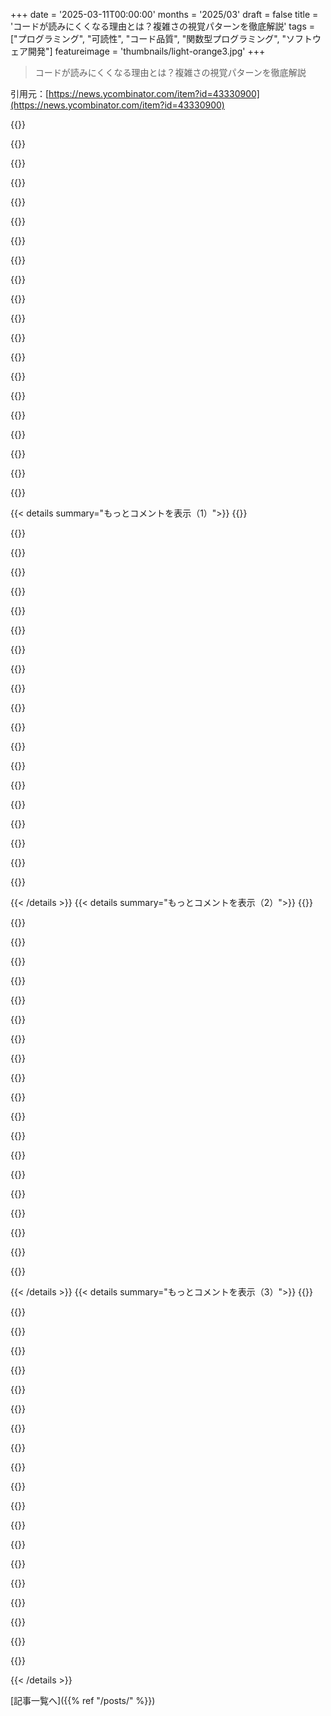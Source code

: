 +++
date = '2025-03-11T00:00:00'
months = '2025/03'
draft = false
title = 'コードが読みにくくなる理由とは？複雑さの視覚パターンを徹底解説'
tags = ["プログラミング", "可読性", "コード品質", "関数型プログラミング", "ソフトウェア開発"]
featureimage = 'thumbnails/light-orange3.jpg'
+++

> コードが読みにくくなる理由とは？複雑さの視覚パターンを徹底解説

引用元：[https://news.ycombinator.com/item?id=43330900](https://news.ycombinator.com/item?id=43330900)

{{<matomeQuote body="連鎖のmapやreduce、filterなどの関数型プログラミングの構文は簡潔だけど、長い連鎖は可読性を損ねるんだ。この記事の内容とは関係ない気がする。慣れれば、これらは他の選択肢よりも読みやすく書きやすいんだよ。もっと読みやすい例を考えてみてよ。たとえば以下のコードはけっこうすごいと思うけどな。<br>    var authorsOfLongBooks = books<br>        .filter(book => book.pageCount > 1000)<br>        .map(book => book.author)<br>        .distinct()" userName="feoren" createdAt="2025-03-11T16:27:50" color="">}}

{{<matomeQuote body="このコメントはちょっと攻撃的すぎる気がする。あなたの例は確かに読みやすいけど、引用した文の意図とは違うと思う。私の経験では、5回の連鎖が始まると読みづらくなる感じ。でも、優雅な関数型プログラミングはやりすぎ注意。" userName="seeinglogic" createdAt="2025-03-11T19:23:21" color="">}}

{{<matomeQuote body="関数型スタイルは理解しやすいと思う。やっぱり慣れがすごく大事なんだな。例えば、Pythonのリスト内包表記を使うのが好きなんだ。副作用のないきれいなコードが多いから。ビルダースタイルも同じで、各ステップを理解できれば、出力もわかる。従来の命令式スタイルは中間変数があって推測しにくいこともある。結局、慣れが重要なんだよね。" userName="atoav" createdAt="2025-03-12T09:07:29" color="#785bff">}}

{{<matomeQuote body="＞多分、慣れは主観的だという教訓のようだ。<br>最近、可読性はすごく主観的だって強く感じてる。慣れがこれに大きく影響するけど、他にもいろいろ関係してる。だから、あるパターンが客観的にもっと読みやすいって主張するのは間違いだと思う。今はチームで意見の後れをとってるなら、自分を合わせた方がいい、逆の立場なら相手を説得するのがいいね。" userName="jghn" createdAt="2025-03-12T14:48:05" color="">}}

{{<matomeQuote body="mapやreduce、filterの連鎖を批判する意見はHalstead Complexityの箇所から突然出てきたように感じたし、不当だと思う。私の意見では、長い関数の連鎖はHalsteadの複雑性が低いはず。あなたの例はあまり関数型には見えなかったし、実際のところ、長い「流れる」スタイルはOO言語でも長い間使われているよ。<br>あとは、いかにDSL（特定ドメイン言語）を読みやすくするかが大事。" userName="feoren" createdAt="2025-03-11T21:03:35" color="">}}

{{<matomeQuote body="＞流れるような連鎖はオペランドを変更するべきじゃない。<br>実はビルダーでよく見かけるスタイルだけど、私はそれほど気にしないよ。<br>    FooBuilder()<br>      .setBar(bar)<br>      .setBaz(baz)<br>      .setQux(qux)<br>      .build()" userName="vitus" createdAt="2025-03-11T23:48:26" color="">}}

{{<matomeQuote body="これを見るたびに、可変引数の関数の方がいいなと思う。" userName="wegfawefgawefg" createdAt="2025-03-12T00:25:11" color="">}}

{{<matomeQuote body="o_node := graph.GetNodeByName(name)<br>var ret []string<br>for _, node := range o_node.connectedNodes() {<br>    if !node.isHidden {<br>        ret = append(ret, node.name)<br>    }<br>}<br>return ret" userName="desumeku" createdAt="2025-03-11T21:41:30" color="">}}

{{<matomeQuote body="こんな方法が合理的に見える人は少ないと思う。確かに慣れは大事だけど、クリアさは大きく低下している。結果のために一時変数、手動で追加、複雑な条件文があって論理も直線的じゃなくなるのが問題。それが可読性を下げているんだよね。" userName="stouset" createdAt="2025-03-11T23:05:33" color="#785bff">}}

{{<matomeQuote body="お互いのプログラムの問題点は似ているけど、どんな隠れた関数呼び出しの裏側で何が行われているかってことだよ。filterの中身は結局のところfor文と条件分岐なんだから。<br>この魔法のように動く関数型プログラミングは、背後で一時変数や条件文を使ってるってわけでもないし、実際にメモリを使うのが現実だよね。" userName="desumeku" createdAt="2025-03-11T23:16:46" color="">}}

{{<matomeQuote body="＞ その違いは、見えない関数呼び出しの裏に隠されているかどうかだけだよね。’if’や’range’や’append’が見えないから問題ないってわけ？<br>これはおかしいと思うんだけど、実際に’map’や’filter’はすごくわかりやすい抽象化だよ。" userName="stouset" createdAt="2025-03-12T00:30:58" color="#45d325">}}

{{<matomeQuote body="＞ 実際には、性能を気にしなきゃならないことが多いから、実用面での使用が少ないんじゃない？<br>FPでは性能の低下がどこで起こるか分からないし、immutabilityが厳しすぎて、オブジェクトを無駄にコピーするだけな場合があるんだよね。" userName="desumeku" createdAt="2025-03-12T03:29:26" color="#38d3d3">}}

{{<matomeQuote body="＞ その基準は不当な比較だよね。’for..append’と’.map()’は同じステップを同じ順番で実行するのに、それがCMPやJMPと同じだっていうのは無理がある。<br>面白い理論は好きだけど、実際にどうなってるかの実装を示してほしい。" userName="porridgeraisin" createdAt="2025-03-12T13:48:53" color="">}}

{{<matomeQuote body="＞ Golangの’append()’もスライスを成長させることがあるんだけど？<br>条件ロジックが一つの’if’なら、同じことがfilter()にも隠れてるって話でしょ。" userName="porridgeraisin" createdAt="2025-03-12T13:42:59" color="">}}

{{<matomeQuote body="＞ もし結果のサイズが分かっていたら、結果の配列のキャパシティを最初から設定できるのは利点だね。<br>Rustの最適化も効率的なマシンコードを生成しているはずだよ。" userName="stouset" createdAt="2025-03-13T02:44:02" color="">}}

{{<matomeQuote body="あなたの例は、単純なフィルターだけど、ステップが長くなると訳がわからなくなるよ。<br>プロシージャルループなら中間結果を変数に格納できるから、次のステップに集中しやすいんだ。" userName="jltsiren" createdAt="2025-03-11T18:38:28" color="#ff5c5c">}}

{{<matomeQuote body="＞ すべてを一度に理解する必要はないよ。<br>forループスタイルは、全体を把握しないといけない場面が多いから、目の前の処理に集中できないことが多いよね。" userName="stouset" createdAt="2025-03-11T18:41:14" color="">}}

{{<matomeQuote body="＞ 本のリストをフィルタリングして、著者をマップして、著者の重複を排除するのはステップが増えるほど理解が難しくなる。<br>最適なアプローチは、概念に名前を付けて自分の構造を明確にすることだよね。" userName="jltsiren" createdAt="2025-03-11T18:54:53" color="#38d3d3">}}

{{<matomeQuote body="＞ 結合に慣れている人はそんな風に考えないよ。<br>フィルター、著者、そして区別するって感じで、各ステップはそれぞれ独立したものとして捉えていると思う。" userName="lelandbatey" createdAt="2025-03-11T19:21:24" color="">}}

{{<matomeQuote body="＞ それが暗黙的な問題で、ステップが複雑だと中間状態がどうなっているのか分から中のが難しい。<br>中間状態に名前をつけることで、理解が深まることもあるんだよね。" userName="jltsiren" createdAt="2025-03-11T19:37:59" color="#ff33a1">}}

{{< details summary="もっとコメントを表示（1）">}}
{{<matomeQuote body="そういうことなら mejora クラリティ になると思うところでそれをやればいいじゃん？ファンクショナルスタイルでも必要なら名前をつけることはできるし。" userName="stouset" createdAt="2025-03-11T19:39:33" color="">}}

{{<matomeQuote body="あなたは本当に1,000ページ以上の本のユニークな著者のセットを説明しただけだと思うけど、それ以上シンプルにできるとは思えない。ファンクショナルスタイルはやり方を説明するのではなく、欲しい答えをそのまま表現してるんだよ。中間に名前付きの変数が欲しいなら、単にそれを使えばいいじゃん。" userName="stouset" createdAt="2025-03-11T19:38:59" color="#ff33a1">}}

{{<matomeQuote body="問題は、やりすぎることが簡単だってことだ。コードを書いてると、その意図がわかってるから、処理を増やすことが便利で魅力的に感じる。でも、見慣れないコードを読む時は、作者がもっと明確に書いてくれたらよかったと思うことが多い。手続きを使ったコードでは、1つの文であまり多くのことはしない方がいいと広く受け入れられているのに、ファンクショナルコードでは、その全体が1つの文になってしまう。" userName="jltsiren" createdAt="2025-03-11T19:56:57" color="#ff33a1">}}

{{<matomeQuote body="＞問題は、やりすぎることが簡単だってことだ。<br>全てのプログラミング言語の特徴にようこそ！読者やシンプルさを犠牲にして、5%の状況のために95%のケースを最適化するのは良い選択とは思えない。" userName="stouset" createdAt="2025-03-11T20:40:38" color="">}}

{{<matomeQuote body="中間ステップを使うことは、書くのもデバッグも難しくなるよ。" userName="__mharrison__" createdAt="2025-03-11T20:03:10" color="">}}

{{<matomeQuote body="どういうこと？中間ステップの状態はデバッガーで簡単に見えるし、相対的な条件付きブレークポイントも簡単に設定できるよ。中間の状態は理解しやすく、中間変数よりも多くの説明コメントを追加することになってしまうから、避けるか分けるようにしてる。" userName="nomel" createdAt="2025-03-11T22:10:54" color="">}}

{{<matomeQuote body="SELECT DISTINCT author<br>FROM books<br>WHERE pageCount > 1000；" userName="titzer" createdAt="2025-03-11T18:50:17" color="">}}

{{<matomeQuote body="それは長いチェーンじゃないよ。reduceすらないし、いくつかのreduceをネストさせてみてよ。" userName="dsego" createdAt="2025-03-11T18:51:30" color="">}}

{{<matomeQuote body="“long”って何？" userName="aaronbrethorst" createdAt="2025-03-11T19:36:28" color="">}}

{{<matomeQuote body="本当に3つの操作が“long”じゃないと思うの？半分の知恵があれば3操作は長くないって誰もが思うと思うよ。多くの人が5や6に同意し、それ以上なら多くの人が同意するはず。" userName="brabel" createdAt="2025-03-12T07:30:40" color="">}}

{{<matomeQuote body="authors_of_long_books = set()<br><br>for book in books:<br>    if len(book.pages) > 1000:<br>        authors_of_long_books.add(book.author)<br><br>return authors_of_long_books<br><br>最初に結果のタイプが明示されてて、booksを一度だけ順番に処理してページ数でフィルタリングしてるのが分かる。中間結果も考えなくていいし、関数呼び出しのコストもない。声に出して読むと自然で明瞭だし、正しい順序になってる。たとえば「各本について、1000ページ以上なら著者をセットに追加する」って感じ。" userName="Spivak" createdAt="2025-03-11T16:44:29" color="#785bff">}}

{{<matomeQuote body="確かに自然で分かりやすいし、正しい順序だけど、手続き型プログラミングに詳しくない人には自然じゃないかも。言語的に自然な表現だと、「この本の中で1000ページ以上のものはどれですか？著者も教えてください」に近いと思う。" userName="tremon" createdAt="2025-03-11T17:50:31" color="">}}

{{<matomeQuote body="それは手続き型プログラミングの話じゃなくて、まさにそれがメンタルモデル。実際にうちの11歳の子に本の名前を20個くらい書かせて、200ページ以上の本の著者を教えてもらったら、彼女は自然に手続き的に処理してたよ。" userName="bdangubic" createdAt="2025-03-11T18:01:13" color="#ff5733">}}

{{<matomeQuote body="それは実際の行動であって、解決策のメンタルモデルじゃないと思う。彼女にタスクを説明させたら、きっと「(本を取る)→(200ページ以上の本)→(著者を記録する)→(一度だけ)」ってなると思うよ。" userName="skydhash" createdAt="2025-03-11T18:10:24" color="">}}

{{<matomeQuote body="Pythonが登場すると、コンプリヘンションって選択肢が増えるんだ。これは確かに論争の余地があって、複雑になりすぎることもあるけど、このケースでは小さくてクリアなものになるはず。" userName="syklemil" createdAt="2025-03-11T17:10:26" color="#38d3d3">}}

{{<matomeQuote body="元のコードを意図的に難解にして、各アプローチが複雑な問題にどう対処するか試してみたんだけど、これで合ってる？どれが一番読みやすいと思う？" userName="itsmeknt" createdAt="2025-03-11T19:13:49" color="">}}

{{<matomeQuote body="シンタックスハイライトなしだと、「book.author for book in books if book.page_count > 1000」の解析に余計な労力がかかる。改行が要素を分けるために使われてないから。" userName="davidw" createdAt="2025-03-11T17:46:40" color="">}}

{{<matomeQuote body="この議論の多くは意見だから、一部のコメントについては注意が必要。>...関数呼び出しがないって言ってるけど、これはオリジナルの3回に対してO(n)。" userName="tvier" createdAt="2025-03-11T17:59:11" color="">}}

{{<matomeQuote body="それは違う。関数型では、各アイテムに対してラムダが1回ずつ呼ばれる。" userName="khaledh" createdAt="2025-03-11T18:23:53" color="">}}

{{<matomeQuote body="正気のオプティマイザーは機能コードを何千回も呼び出すことはないと思う。" userName="stouset" createdAt="2025-03-11T18:45:34" color="">}}


{{< /details >}}
{{< details summary="もっとコメントを表示（2）">}}
{{<matomeQuote body="良いコードには質的な部分があって、ほとんど文学的だと思うんだよね。数学的思考のプログラマーにはウザいかもしれないけど。我はドストエフスキーやウッドハウスが好きで、彼らの文体は全然違うけど、コードにもそんな感じがあるのが面白い。コードベースのスタイルに慣れるのには時間がかかることもあるしさ。" userName="recursivedoubts" createdAt="2025-03-11T13:20:24" color="#ff5733">}}

{{<matomeQuote body="まさにその通り！自分のコードが一つの物語のようだと言われたことがあって嬉しかったな。トップからボトムまで順を追って読みやすい感じで書いていて、関数もデクララティブな実装を意識してる。純粋関数型プログラミングが特にこのスタイルに向いてると思うな。" userName="louthy" createdAt="2025-03-11T14:22:07" color="#785bff">}}

{{<matomeQuote body="似たような経験がある。プロジェクトリーダーとして動いてるとき、クライアントから監視役が来てイライラしてたんだけど、思考を必要とする複雑なシステムだったから、作業は主に考えるだけだった。最終設計が決まってコードを書いたら、彼はそれが「最も美しいコードだ」と言ってくれたんだ。" userName="DidYaWipe" createdAt="2025-03-12T04:14:31" color="#785bff">}}

{{<matomeQuote body="＞ 関数は自己完結型で、引数や他の純粋関数だけが依存性や入力なんですか？" userName="qwertygnu" createdAt="2025-03-11T18:14:25" color="">}}

{{<matomeQuote body="違うよ、純粋関数は参照透明性が特徴。関数を値に置き換えてもプログラムが変わらない。静的関数はファイルやデータベースに依存したり、グローバルメモリを変更することがあるから、同じプログラムにならないよ。" userName="louthy" createdAt="2025-03-11T19:01:43" color="">}}

{{<matomeQuote body="純粋関数は参照透明性があって、呼び出しても同じ結果が得られるって感じ。たくさん呼んでも変わらないのが特徴だよね。でも、純粋関数であっても副作用があると不純になる。" userName="syklemil" createdAt="2025-03-11T20:15:57" color="">}}

{{<matomeQuote body="それはイドポテントの意味じゃないよ。イドポテントは∀x, f(x)=f(f(x))のこと。大体の純粋関数はイドポテントじゃないし、むしろ少々型チェックが厳しいんじゃないかな。純粋であることと無関係に考えてね。" userName="chowells" createdAt="2025-03-11T20:53:32" color="">}}

{{<matomeQuote body="その通りだね。間違いを正す口実はないけど。" userName="syklemil" createdAt="2025-03-11T21:06:03" color="">}}

{{<matomeQuote body="概念を簡略化するのと、単に平易に表現するのは違うよね。コードは小説や短編、詩のようなもので、小説は早く要点に達する必要があるし、詩は共通の文脈や高度な解明が必要。" userName="hinkley" createdAt="2025-03-11T23:21:38" color="">}}

{{<matomeQuote body="理解できるけど、あまり攻撃的になるのは良くないよ。概念の簡略化と平易表現は排他的じゃないし、短編や詩を例にしても全てが当てはまらない。大切なのは、自分の経験を他人に押し付けないようにすることかな。" userName="h4ny" createdAt="2025-03-12T00:11:13" color="">}}

{{<matomeQuote body="＞自分の利益だけで人が怒ると思うなら、社会正義についてどう思ってるの？ それは論理におけるTexas Sharpshooter Fallacyだね。小説家は観客に届けば成功。観客に合うジャンルを見つけたら成功する。開発者は一つの観客しか持てず、選べない。俺たちは同僚のために書いてるし、彼らが気に入らなければ、去るか、変わるか、同僚を騙すしかない。この騙す行為を多く見たし、あなたが被害者でなくても、他の人たちのために怒る権利はあるよ。" userName="hinkley" createdAt="2025-03-12T03:56:04" color="#38d3d3">}}

{{<matomeQuote body="＞自分のことを社会正義と一緒に考えていると心配だ。 それは誤解だ。成功した小説家が何かを続けるのを強制してるわけじゃない。自分の言葉を当てはめようとしてる気がする。最初のコメントの敵対心は正当化されないが、良いコードを書く人もいる。" userName="h4ny" createdAt="2025-03-12T06:10:17" color="">}}

{{<matomeQuote body="＞Texas Sharpshooter Fallacyがあるよ。バンの側に当たったところに的を描くみたいなもんだ。悪い環境であっても、臨機応変に対応することはできる。俺は、怒る時に罵倒するのは、全く敵意とは思わない。" userName="hinkley" createdAt="2025-03-12T16:50:41" color="">}}

{{<matomeQuote body="5秒以上かかるコードは悪いと思う。見た目はどうでもいい。関数の目的がすぐに分からないのは、単に悪いだろ。" userName="zwnow" createdAt="2025-03-11T13:24:10" color="#ff5733">}}

{{<matomeQuote body="熟知しているコードなら、関数が分かりやすいが、新しい人には変わるのが難しい。いいアーキテクチャは副作用を避けるが、変化には理由を考慮しないといけない。読みやすさよりも良いアーキテクチャが大事だよ。" userName="jacobr1" createdAt="2025-03-11T13:55:50" color="#45d325">}}

{{<matomeQuote body="悪いアーキテクチャについては話してない。読みやすいコードは、良いアーキテクチャと両立するはず。" userName="zwnow" createdAt="2025-03-11T14:03:39" color="">}}

{{<matomeQuote body="読みやすさはコンテキストによる。成熟したプロジェクトでの急速な理解は新しいメンバーには難しいことも。聞き「簡単に読みやすくする」というアドバイスは良いけど、観客を考慮しないといけない。" userName="swatcoder" createdAt="2025-03-11T14:47:39" color="#ff33a1">}}

{{<matomeQuote body="Goはルールがシンプルだが、コンビネーショナルな結果があるゲーム。シンプルな再帰的データ構造は簡単に見えるが、追跡が難しい。層によるアーキテクチャはランドマークがあって、再帰的なものはないから迷いやすい。" userName="hinkley" createdAt="2025-03-11T23:30:06" color="#ff5733">}}

{{<matomeQuote body="コード理解に必要な認知負荷が問題。様々な要因が影響する。トレードオフを考えながらシステム全体のデザインを考えないといけない。" userName="jacobr1" createdAt="2025-03-11T14:56:18" color="#ff33a1">}}

{{<matomeQuote body="もし’isReadyToDoThing’が1回しか使われてないなら、適切な名前の変数でインラインする方が良い。小さな関数にこだわりすぎて、可読性を失ってる気がする。" userName="maleldil" createdAt="2025-03-12T19:38:02" color="">}}


{{< /details >}}
{{< details summary="もっとコメントを表示（3）">}}
{{<matomeQuote body="関数の目的は名前を見ればわかるべきだし、複雑すぎるならdocstringでしっかり説明するべきだよ。そんな難しくないと思うけど。" userName="ikrenji" createdAt="2025-03-11T16:08:14" color="#45d325">}}

{{<matomeQuote body="確かにその通りだけど、名前を見た人がどれだけの文脈を持ってるかに依存するんだよね。クラス名やモジュール名、ビジネスの用語とか、関連するサブシステムのこと。命名においては文脈依存の妥協点があるし、いろんな利害が絡んでくるんだ。" userName="apelapan" createdAt="2025-03-11T16:35:37" color="#ff33a1">}}

{{<matomeQuote body="5秒で理解できないような、より厳しい問題に自分を制限するつもりなの？単純なCRUDアプリには合うかもだけど、『単純に悪い』ってのは、視野が狭い人の意見だよ。" userName="fasbiner" createdAt="2025-03-11T17:55:22" color="">}}

{{<matomeQuote body="あなたのコードが読みにくい理由は、内在的な複雑さ以外にある気がするな。自分で説明できてるつもりかもしれないけど、他の人には通じないかもよ。それに、”関数の高レベルの目標を理解するのに5秒以上かかる”って話じゃない。" userName="hinkley" createdAt="2025-03-11T23:35:24" color="#ff33a1">}}

{{<matomeQuote body="＞ 私は関数の高レベルの目標を理解するのに5秒以上かかるコードは嫌だ。<br>それは単純すぎるロジックにだけ通用するけど、実際のコードは内部の”言語”に基づかないと理解できないんだ。スタイルの細かい指摘ばかりするのは良くないと思う。良いコードはヒューリスティックなもので、あなたのルールで明確に定義できるものではないよ。" userName="ajross" createdAt="2025-03-11T13:54:05" color="">}}

{{<matomeQuote body="ある程度までは同意する。一定のコードスタイルを保つこと（gofmtとかblackとかのフォーマッターを使うこと）は、理解の複雑さを減らすのに役立つ。コードは新聞のように読むべきだと思う。オピニオン欄はあっても、すべてオピニオンじゃないのが理想だよ。" userName="necrotic_comp" createdAt="2025-03-11T15:40:30" color="">}}

{{<matomeQuote body="私はどう見えるかが大事だって言ったんだよ。本来の目的は、関数の目標を合理的な時間内で把握できるってこと。これは全てのコードベースに当てはまると思う。" userName="zwnow" createdAt="2025-03-11T14:01:14" color="">}}

{{<matomeQuote body="＞ 関数の目標を合理的な時間内で把握できるってこと。<br>それは実際には難しいと思うよ。私の関数は40行くらいのロジックを持ってて、空いてる時間にそれを理解するのが難しい。fix_extra_red()の理解には、他の部分を読んで、そのアルゴリズムを理解する前提が必要だからね。維持するのにも1時間かかっちゃう。" userName="ajross" createdAt="2025-03-11T14:25:18" color="#ff5c5c">}}

{{<matomeQuote body="この例こそが情報密度の高いコードの典型。抽象化や”リテラテ”な構造を加えても、結局は特定のアルゴリズムの実装を理解することが重要で、それには読者自身が明確なメンタルモデルを構築する必要がある。時には問題そのものが問題で、抽象化で要件を後回しにすることにしかならない場合もあるよ。" userName="sunrunner" createdAt="2025-03-11T14:44:47" color="">}}

{{<matomeQuote body="自分のコードベースでは“関数は名前通りのことだけをする”ってルールを作った。そうすることで、関数が多すぎると感じたら分けるべきだと気づくんだ。" userName="andybp85" createdAt="2025-03-11T14:18:13" color="#ff33a1">}}

{{<matomeQuote body="じゃあ分割した関数を呼ぶ関数はなんて呼ぶんだ？foo_and_bar_and_qoo？条件によってしか呼ばれない場合は？" userName="quinnirill" createdAt="2025-03-11T16:15:55" color="">}}

{{<matomeQuote body="その関数は単にfooやbar、qooを実行するだけじゃなく、別の意味があるはず。例えば“openDishwasher”“loadDishwasher”“closeDishwasher”“startDishwasher”って関数があったら、それをまとめて“washDishes”って呼ぶべきだと思う。" userName="brulard" createdAt="2025-03-11T16:46:52" color="#45d325">}}

{{<matomeQuote body="これはすべてのドメインやコードの種類に当てはまるのか？データ構造を定義するコードと、知られたアルゴリズムを実装するコードでは、情報密度に根本的な違いを感じるんだ。" userName="sunrunner" createdAt="2025-03-11T14:14:54" color="">}}

{{<matomeQuote body="アルゴリズムがよく知られているなら、関数名が分かりやすいなら問題ない。でも、200行の関数で働いてると、本当に大変なんだ。" userName="zwnow" createdAt="2025-03-11T14:39:15" color="">}}

{{<matomeQuote body="＞関数名が分かりやすいなら問題ない<br>でも、関数を使うだけでその内容を理解していると言えるのかな？デバッグや実装を理解する必要が出てきたら、元の名前を失って、たくさんの名前が出てくることになるよ。" userName="sunrunner" createdAt="2025-03-11T14:49:03" color="">}}

{{<matomeQuote body="Doomのコードベースのすべての関数を5秒で理解できると思う？それは悪いプログラミングってことなのか？" userName="bad_haircut72" createdAt="2025-03-11T18:30:45" color="">}}

{{<matomeQuote body="このためにxmldocやjsdocがある。名前からすっかり明白じゃないなら、関数の仮定や副作用、出力、例をコメントにまとめるべきなんだ。それがうまくいけば、次のプログラマーはソースを読まずに済むこともあるよ。" userName="jimmaswell" createdAt="2025-03-11T15:39:00" color="#ff5c5c">}}

{{<matomeQuote body="＞多くのプログラマーや学者は数値的な答えを求めるので、これは彼らをイライラさせる<br>私は、優雅だとされる多くの文法パターンが逆に分かりにくいと思う。例えば記事に出てきた三項演算子は人間に対してはすごく後ろ向きに感じるんだ。" userName="freetonik" createdAt="2025-03-11T14:42:47" color="#785bff">}}

{{<matomeQuote body="もちろん、数学的な表現を自由に書けるなら、手書きより明確に見えるのは当然。ASCIIで書くより手で書くほうが、余裕があるのが現実だと思う。" userName="pc86" createdAt="2025-03-11T14:51:22" color="">}}

{{<matomeQuote body="この記事は良かったけど、コードを読むときの最も気疲れする問題を見落としてると思うんだ。それは可変性なんだよね。一度だけ変数の意味を固定できることが、メソッドを読む上での大きな助けになる。理解が0%から100%に徐々に増えていくのが理想で、特定の反復でループ本体が累積変数にどう影響するかでまた考え直す必要があるのは避けたいんだ。これはGOTOsが有害な理由なんだよね。メソッド内で心の指示ポインタを動かすのは難しくないけど、GOTOsを使うと可変変数の状態を把握するのが難しくなるんだ。" userName="mrkeen" createdAt="2025-03-11T13:42:05" color="#45d325">}}


{{< /details >}}


[記事一覧へ]({{% ref "/posts/" %}})
